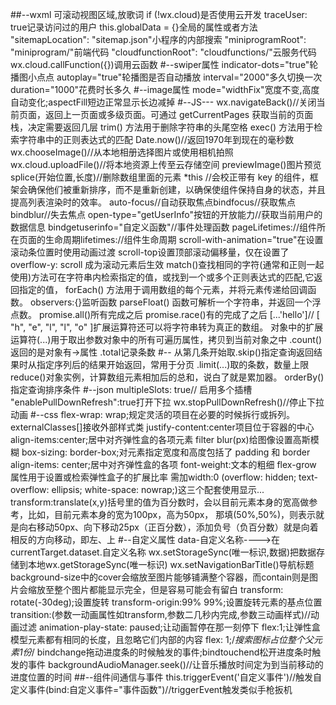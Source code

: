 ##--wxml
<isLyricShow>可滚动视图区域,放歌词
if (!wx.cloud)是否使用云开发
traceUser: true记录访问过的用户
this.globalData = {}全局的属性或者方法
"sitemapLocation": "sitemap.json"小程序的内部搜索
"miniprogramRoot": "miniprogram/"前端代码
	"cloudfunctionRoot": "cloudfunctions/"云服务代码
  wx.cloud.callFunction({})调用云函数
  #--swiper属性
  indicator-dots="true"轮播图小点点
  autoplay="true"轮播图是否自动播放 
  interval="2000"多久切换一次 duration="1000"花费时长多久
  #--image属性
  mode="widthFix"宽度不变,高度自动变化;aspectFill短边正常显示长边减掉
  #--JS---
  wx.navigateBack()//关闭当前页面，返回上一页面或多级页面。可通过 getCurrentPages 获取当前的页面栈，决定需要返回几层
  trim() 方法用于删除字符串的头尾空格
  exec() 方法用于检索字符串中的正则表达式的匹配
  Date.now()//返回1970年到现在的毫秒数
  wx.chooseImage()//从本地相册选择图片或使用相机拍照
  wx.cloud.uploadFile()//将本地资源上传至云存储空间
  previewImage()图片预览
  splice(开始位置,长度)//删除数组里面的元素
  *this //会校正带有 key 的组件，框架会确保他们被重新排序，而不是重新创建，以确保使组件保持自身的状态，并且提高列表渲染时的效率。
  auto-focus//自动获取焦点bindfocus//获取焦点bindblur//失去焦点
  open-type="getUserInfo"按钮的开放能力//获取当前用户的数据信息  bindgetuserinfo="自定义函数"//事件处理函数
  pageLifetimes://组件所在页面的生命周期lifetimes://组件生命周期
  scroll-with-animation="true"在设置滚动条位置时使用动画过渡
  scroll-top设置顶部滚动偏移量，仅在设置了 overflow-y: scroll 成为滚动元素后生效
  match()查找相同的字符(通常和正则一起使用)方法可在字符串内检索指定的值，或找到一个或多个正则表达式的匹配,它返回指定的值，
  forEach() 方法用于调用数组的每个元素，并将元素传递给回调函数。
  observers:{}监听函数
  parseFloat() 函数可解析一个字符串，并返回一个浮点数。
  promise.all()所有完成之后
  promise.race()有的完成了之后 
  [...'hello']// [ "h", "e", "l", "l", "o" ]扩展运算符还可以将字符串转为真正的数组。
  对象中的扩展运算符(...)用于取出参数对象中的所有可遍历属性，拷贝到当前对象之中
  .count()返回的是对象有->属性   .total记录条数
  #--
  从第几条开始取.skip()指定查询返回结果时从指定序列后的结果开始返回，常用于分页
  .limit(...)取的条数，数量上限
  reduce()对象实例，计算数组元素相加后的总和，说白了就是累加器。
  orderBy()指定查询排序条件
  #--json
  multipleSlots: true// 启用多个插槽
  "enablePullDownRefresh":true打开下拉 wx.stopPullDownRefresh()//停止下拉动画
#--css
flex-wrap: wrap;规定灵活的项目在必要的时候拆行或拆列。
externalClasses[]接收外部样式类
 justify-content:center项目位于容器的中心
 align-items:center;居中对齐弹性盒的各项元素
 filter blur(px)给图像设置高斯模糊
  box-sizing: border-box;对元素指定宽度和高度包括了 padding 和 border 
   align-items: center;居中对齐弹性盒的各项
   font-weight:文本的粗细
   flex-grow 属性用于设置或检索弹性盒子的扩展比率 需加width:0
  (overflow: hidden;
  text-overflow: ellipsis;
  white-space: nowrap;)这三个配套使用显示...
  transform:translate(x,y)括号里的值为百分数时，会以目前元素本身的宽高做参考，比如，目前元素本身的宽为100px，高为50px， 那填(50%,50%)，则表示就是向右移动50px、向下移动25px（正百分数），添加负号（负百分数）就是向着相反的方向移动，即左、上
#--自定义属性
data-自定义名称---->在currentTarget.dataset.自定义名称
wx.setStorageSync(唯一标识,数据)把数据存储到本地wx.getStorageSync(唯一标识)
wx.setNavigationBarTitle()导航标题
background-size中的cover会缩放至图片能够铺满整个容器，而contain则是图片会缩放至整个图片都能显示完全，但是容易可能会有留白
transform: rotate(-30deg);设置旋转
transform-origin:99% 99%;设置旋转元素的基点位置
transition:(参数一动画属性如transform,参数二几秒内完成,参数三动画样式)//动画过滤
animation-play-state: paused;让动画暂停在那一刻停下
flex:1;让弹性盒模型元素都有相同的长度，且忽略它们内部的内容
flex: 1;/*搜索图标占位整个父元素1份*/
bindchange拖动进度条的时候触发的事件;bindtouchend松开进度条时触发的事件
backgroundAudioManager.seek()//让音乐播放时间定为到当前移动的进度位置的时间
##--组件间通信与事件
this.triggerEvent('自定义事件')//触发自定义事件(bind:自定义事件="事件函数")//triggerEvent触发类似手枪扳机
